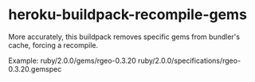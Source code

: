 heroku-buildpack-recompile-gems
===============================

More accurately, this buildpack removes specific gems from bundler's cache, forcing a recompile.

Example:
ruby/2.0.0/gems/rgeo-0.3.20
ruby/2.0.0/specifications/rgeo-0.3.20.gemspec

